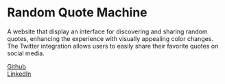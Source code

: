 # Random Quote Machine
A website that display an interface for discovering and sharing random quotes, enhancing the experience with visually appealing color changes. The Twitter integration allows users to easily share their favorite quotes on social media.

[Github](https://www.github.com/IkPc) <br />
[LinkedIn](https://www.linkedin.com/in/pabllo-cristian-ferreira-de-lima-712b5224b/)
